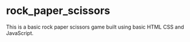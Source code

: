 # rock_paper_scissors
This is a basic rock paper scissors game built using basic HTML CSS and JavaScript.
